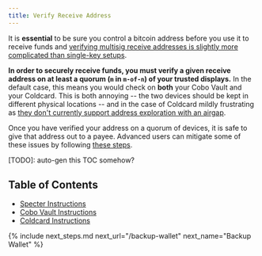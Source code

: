 ```yaml
---
title: Verify Receive Address
---
```


It is **essential** to be sure you control a bitcoin address before you use it to receive funds and [verifying multisig receive addresses is slightly more complicated than single-key setups](/known-issues/verify-receive-address).

**In order to securely receive funds, you must verify a given receive address on at least a quorum (`m` in `m-of-n`) of your trusted displays.**
In the default case, this means you would check on **both** your Cobo Vault and your Coldcard.
This is both annoying -- the two devices should be kept in different physical locations -- and in the case of Coldcard mildly frustrating as [they don't currently support address exploration with an airgap](/known-issues/hardware/coldcard#verifying-a-receiving-address-breaks-airgap).

Once you have verified your address on a quorum of devices, it is safe to give that address out to a payee.
Advanced users can mitigate some of these issues by following [these steps](/verify-receive-address/advanced).

[TODO]: auto-gen this TOC somehow?
## Table of Contents
* [Specter Instructions](/verify-receive-address/specter)
* [Cobo Vault Instructions](/verify-receive-address/cobo)
* [Coldcard Instructions](/verify-receive-address/coldcard)



{% include next_steps.md next_url="/backup-wallet" next_name="Backup Wallet" %}
